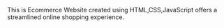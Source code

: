 This is Ecommerce Website created using HTML,CSS,JavaScript offers a streamlined online shopping experience.

